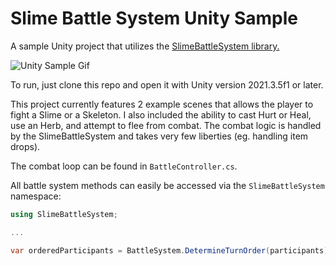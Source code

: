# Slime Battle System Unity Sample
A sample Unity project that utilizes the [SlimeBattleSystem library.](https://github.com/Joshalexjacobs/SlimeBattleSystem)

![Unity Sample Gif](https://i.imgur.com/S3mjjGf.gif)

To run, just clone this repo and open it with Unity version 2021.3.5f1 or later.

This project currently features 2 example scenes that allows the player to fight a Slime or a Skeleton. I also included the ability to cast Hurt or Heal, use an Herb, and attempt to flee from combat. The combat logic is handled by the SlimeBattleSystem and takes very few liberties (eg. handling item drops). 

The combat loop can be found in `BattleController.cs`.

All battle system methods can easily be accessed via the `SlimeBattleSystem` namespace:
```csharp
using SlimeBattleSystem;

...

var orderedParticipants = BattleSystem.DetermineTurnOrder(participants);

```

